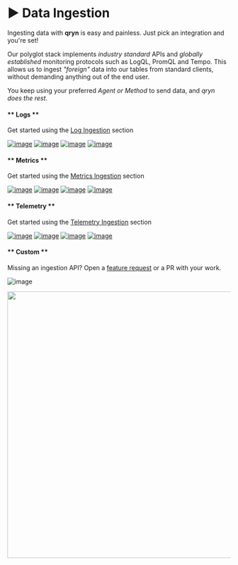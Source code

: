 # ▶️ Data Ingestion 

Ingesting data with **qryn** is easy and painless. Just pick an integration and you're set!

Our polyglot stack implements _industry standard_ APIs and _globally established_ monitoring protocols such as LogQL, PromQL and Tempo. This allows us to ingest _"foreign"_ data into our tables from standard clients, without demanding anything out of the end user. 

You keep using your preferred _Agent or Method_ to send data, and _qryn does the rest_.

<!-- tabs:start -->

#### ** Logs **

Get started using the [Log Ingestion](logs/ingestion.md) section

[![image](https://user-images.githubusercontent.com/1423657/184496222-ca95d80c-906f-4c77-a963-86f0b27a56b0.png ':size=100')](logs/ingestion#grafana)
[![image](https://user-images.githubusercontent.com/1423657/184496304-4f35a365-efdc-4dca-9771-6b7b1deb9ae3.png ':size=100')](logs/ingestion#elastic)
[![image](https://user-images.githubusercontent.com/1423657/184496174-aca323dd-f40e-489a-a584-fa7348c0eab0.png ':size=100')](logs/ingestion#influx)
[![image](https://avatars.githubusercontent.com/u/54801242?s=200&v=4 ':size=100')](logs/ingestion#clickhouse)


#### ** Metrics **

Get started using the [Metrics Ingestion](metrics/ingestion.md) section

[![image](https://user-images.githubusercontent.com/1423657/184496222-ca95d80c-906f-4c77-a963-86f0b27a56b0.png ':size=100')](metrics/ingestion#logql)
[![image](https://user-images.githubusercontent.com/1423657/184496973-9f46e551-872d-4a25-877c-51a2e5f53e84.png ':size=100')](metrics/ingestion#prometheus)
[![image](https://user-images.githubusercontent.com/1423657/184496174-aca323dd-f40e-489a-a584-fa7348c0eab0.png ':size=100')](metrics/ingestion#influx)
[![image](https://avatars.githubusercontent.com/u/54801242?s=200&v=4 ':size=100')](metrics/ingestion#clickhouse)

#### ** Telemetry **

Get started using the [Telemetry Ingestion](telemetry/ingestion.md) section

[![image](https://user-images.githubusercontent.com/1423657/184496222-ca95d80c-906f-4c77-a963-86f0b27a56b0.png ':size=100')](telemetry/ingestion#grafana)
[![image](https://user-images.githubusercontent.com/1423657/184494381-15d20f5d-3d52-411b-9064-dfd2ccea7c1c.png ':size=100')](telemetry/ingestion#zipkin)
[![image](https://user-images.githubusercontent.com/1423657/184494438-17d7ceb0-a62a-4819-9b1c-43d7f0baf802.png ':size=100')](telemetry/ingestion#zipkin)
[![image](https://avatars.githubusercontent.com/u/54801242?s=200&v=4 ':size=100')](telemetry/ingestion#clickhouse)

#### ** Custom **

Missing an ingestion API? Open a [feature request](https://github.com/metrico/qryn/issues) or a PR with your work.

![image](https://user-images.githubusercontent.com/1423657/184502410-eacd247e-e046-4cdb-9e0c-39411e02d734.png ':size=100')

<!-- tabs:end -->

<img src="https://user-images.githubusercontent.com/1423657/184487816-fcc86e34-0395-4927-8ceb-33c2ad3e63d4.gif" width=600 />
